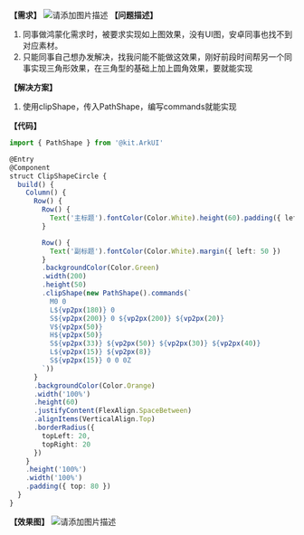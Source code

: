 **【需求】**
![请添加图片描述](https://i-blog.csdnimg.cn/direct/eec36207d9a849459c16c3faa7d59089.png)
**【问题描述】**
1. 同事做鸿蒙化需求时，被要求实现如上图效果，没有UI图，安卓同事也找不到对应素材。
2. 只能同事自己想办发解决，找我问能不能做这效果，刚好前段时间帮另一个同事实现三角形效果，在三角型的基础上加上圆角效果，要就能实现

**【解决方案】**
1. 使用clipShape，传入PathShape，编写commands就能实现

**【代码】**
```ts
import { PathShape } from '@kit.ArkUI'

@Entry
@Component
struct ClipShapeCircle {
  build() {
    Column() {
      Row() {
        Row() {
          Text('主标题').fontColor(Color.White).height(60).padding({ left: 20 })
        }

        Row() {
          Text('副标题').fontColor(Color.White).margin({ left: 50 })
        }
        .backgroundColor(Color.Green)
        .width(200)
        .height(50)
        .clipShape(new PathShape().commands(`
          M0 0
          L${vp2px(180)} 0
          S${vp2px(200)} 0 ${vp2px(200)} ${vp2px(20)}
          V${vp2px(50)}
          H${vp2px(50)}
          S${vp2px(33)} ${vp2px(50)} ${vp2px(30)} ${vp2px(40)}
          L${vp2px(15)} ${vp2px(8)}
          S${vp2px(15)} 0 0 0Z
        `))
      }
      .backgroundColor(Color.Orange)
      .width('100%')
      .height(60)
      .justifyContent(FlexAlign.SpaceBetween)
      .alignItems(VerticalAlign.Top)
      .borderRadius({
        topLeft: 20,
        topRight: 20
      })
    }
    .height('100%')
    .width('100%')
    .padding({ top: 80 })
  }
}
```

**【效果图】**
![请添加图片描述](https://i-blog.csdnimg.cn/direct/322720bd1194404387d9205b91dadacf.jpeg)

